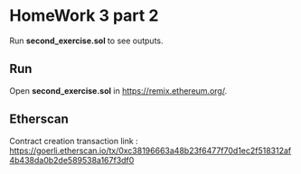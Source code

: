 
# HomeWork 3 part 2

Run **second_exercise.sol** to see outputs.


## Run

Open **second_exercise.sol** in https://remix.ethereum.org/.


## Etherscan

Contract creation transaction link : https://goerli.etherscan.io/tx/0xc38196663a48b23f6477f70d1ec2f518312af4b438da0b2de589538a167f3df0

    